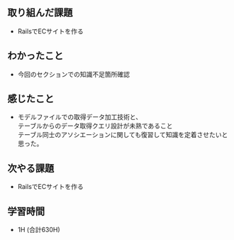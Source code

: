 ## 取り組んだ課題
- RailsでECサイトを作る
  
## わかったこと  
- 今回のセクションでの知識不足箇所確認

## 感じたこと
- モデルファイルでの取得データ加工技術と、  
テーブルからのデータ取得クエリ設計が未熟であること  
テーブル同士のアソシエーションに関しても復習して知識を定着させたいと思った。  
  
## 次やる課題  
- RailsでECサイトを作る
  
## 学習時間  
- 1H (合計630H)
